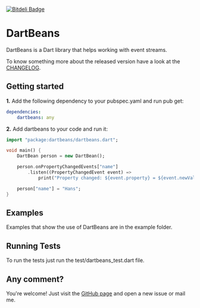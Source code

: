 [![Bitdeli Badge](https://d2weczhvl823v0.cloudfront.net/fromlabs/dartbeans/trend.png)](https://bitdeli.com/free "Bitdeli Badge")

DartBeans
=========

DartBeans is a Dart library that helps working with event streams.

To know something more about the released version have a look at the
[CHANGELOG][changelog].

Getting started
---------------

**1.** Add the following dependency to your pubspec.yaml and run pub get:
```yaml
dependencies:
	dartbeans: any
```

**2.** Add dartbeans to your code and run it:
```dart
import "package:dartbeans/dartbeans.dart";

void main() {
	DartBean person = new DartBean();

	person.onPropertyChangedEvents["name"]
		.listen((PropertyChangedEvent event) =>
			print("Property changed: ${event.property} = ${event.newValue}"));

	person["name"] = "Hans";
}
```

Examples
--------

Examples that show the use of DartBeans are in the example folder.

Running Tests
-------------

To run the tests just run the test/dartbeans_test.dart file.

Any comment?
------------

You're welcome! Just visit the [GitHub page][site] and open a new issue or mail me.

[changelog]:CHANGELOG
[site]:https://github.com/fromlabs/dartbeans
